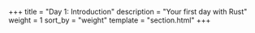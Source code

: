 +++
title = "Day 1: Introduction"
description = "Your first day with Rust"
weight = 1
sort_by = "weight"
template = "section.html"
+++